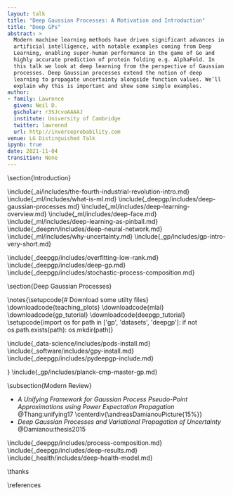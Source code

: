```yaml
---
layout: talk
title: "Deep Gaussian Processes: A Motivation and Introduction"
title: "Deep GPs"
abstract: >
  Modern machine learning methods have driven significant advances in
  artificial intelligence, with notable examples coming from Deep
  Learning, enabling super-human performance in the game of Go and
  highly accurate prediction of protein folding e.g. AlphaFold. In
  this talk we look at deep learning from the perspective of Gaussian
  processes. Deep Gaussian processes extend the notion of deep
  learning to propagate uncertainty alongside function values. We’ll
  explain why this is important and show some simple examples.
author:
- family: Lawrence
  given: Neil D.
  gscholar: r3SJcvoAAAAJ
  institute: University of Cambridge
  twitter: lawrennd
  url: http://inverseprobability.com
venue: LG Distinguished Talk
ipynb: true
date: 2021-11-04
transition: None
---
```



<!--https://twitter.com/demishassabis/status/1453794436056502274?s=20 -->


\section{Introduction}

\include{_ai/includes/the-fourth-industrial-revolution-intro.md}
\include{_ml/includes/what-is-ml.md}
\include{_deepgp/includes/deep-gaussian-processes.md}
\include{_ml/includes/deep-learning-overview.md}
\include{_ml/includes/deep-face.md}
\include{_ml/includes/deep-learning-as-pinball.md}
\include{_deepnn/includes/deep-neural-network.md}
\include{_ml/includes/why-uncertainty.md}
\include{_gp/includes/gp-intro-very-short.md}

\include{_deepgp/includes/overfitting-low-rank.md}
\include{_deepgp/includes/deep-gp.md}
\include{_deepgp/includes/stochastic-process-composition.md}

\section{Deep Gaussian Processes}

\notes{\setupcode{# Download some utilty files}
\downloadcode{teaching_plots}
\downloadcode{mlai}
\downloadcode{gp_tutorial}
\downloadcode{deepgp_tutorial}
\setupcode{import os
for path in ['gp', 'datasets', 'deepgp']:
    if not os.path.exists(path):
        os.mkdir(path)}
		
\include{_data-science/includes/pods-install.md}
\include{_software/includes/gpy-install.md}
\include{_deepgp/includes/pydeepgp-include.md}

}
\include{_gp/includes/planck-cmp-master-gp.md}



\subsection{Modern Review}

* *A Unifying Framework for Gaussian Process Pseudo-Point Approximations using Power Expectation Propagation*
    @Thang:unifying17
\centerdiv{\andreasDamianouPicture{15%}}
* *Deep Gaussian Processes and Variational Propagation of Uncertainty*
    @Damianou:thesis2015

\include{_deepgp/includes/process-composition.md}
\include{_deepgp/includes/deep-results.md}
\include{_health/includes/deep-health-model.md}

\thanks

\references

